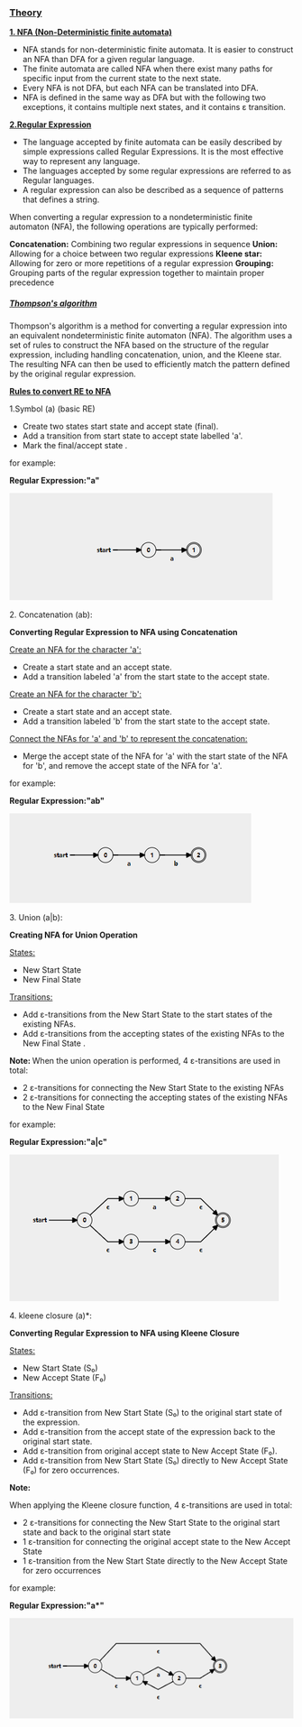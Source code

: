<u><h3>Theory</h3></u>
<u><p><b> 1. NFA (Non-Deterministic finite automata)</b></p></u>
 - NFA stands for non-deterministic finite automata. It is easier to construct an NFA than DFA for a given regular language.
 - The finite automata are called NFA when there exist many paths for specific input from the current state to the next state.
 - Every NFA is not DFA, but each NFA can be translated into DFA.
 - NFA is defined in the same way as DFA but with the following two exceptions, it contains multiple next states, and it contains ε transition.

<u><p><b>2.Regular Expression</b><p></u>

  - The language accepted by finite automata can be easily described by simple expressions called Regular Expressions. It is the most effective way to represent any language.
 - The languages accepted by some regular expressions are referred to as Regular languages.
 - A regular expression can also be described as a sequence of patterns that defines a string.

  
 When converting a regular expression to a nondeterministic finite automaton (NFA), the following operations are typically performed:

<b>Concatenation:</b> Combining two regular expressions in sequence
<b>Union:</b> Allowing for a choice between two regular expressions
<b>Kleene star:</b> Allowing for zero or more repetitions of a regular expression
<b>Grouping:</b> Grouping parts of the regular expression together to maintain proper precedence


<u><h5>Thompson's algorithm</h5></u>
<p>Thompson's algorithm is a method for converting a regular expression into an equivalent nondeterministic finite automaton (NFA). The algorithm uses a set of rules to construct the NFA based on the structure of the regular expression, including handling concatenation, union, and the Kleene star. The resulting NFA can then be used to efficiently match the pattern defined by the original regular expression.</p>

<u><b>Rules to convert RE to NFA</b></u>

<p>1.Symbol (a) (basic RE)</p>

 - Create  two states start state  and accept state (final).
 - Add a transition from start state to accept state  labelled 'a'.
 - Mark the final/accept state . 
 <p>for example:</p> 
 <b><P>Regular Expression:"a"</P></b>
<div><img src="./images/example1.png" alt="example1"><div>

<p>2. Concatenation (ab):</p>
<b>Converting Regular Expression to NFA using Concatenation </b>

  <u>Create an NFA for the character 'a':</u>

 - Create a start state and an accept state.
 - Add a transition labeled 'a' from the start state to the accept state.

 <u>Create an NFA for the character 'b':</u>
 - Create a start state and an accept state.
 - Add a transition labeled 'b' from the start state to the accept state.

<u>Connect the NFAs for 'a' and 'b' to represent the concatenation:</u>

 - Merge the accept state of the NFA for 'a' with the start state of the NFA for 'b', and remove the accept state of the NFA for 'a'.

<p>for example: </p>
<b><P>Regular Expression:"ab"</P></b>
<div><img src="./images/example2.png" alt="example1"><div>
<p>3. Union (a|b):</p>
<b>Creating NFA for Union Operation</b>

<u>States:</u>

 - New Start State
 - New Final State 

<u>Transitions:</u>

 - Add ε-transitions from the New Start State to the start states of the existing NFAs.
 - Add ε-transitions from the accepting states  of the existing NFAs to the New Final State .


<b>Note: </b>
When the union operation is performed, 4 ε-transitions are used in total:
 - 2 ε-transitions for connecting the New Start State to the existing NFAs
 - 2 ε-transitions for connecting the accepting states of the existing NFAs to the New Final State
<p>for example: </p>
<b><P>Regular Expression:"a|c"</P></b>
<div><img src="./images/example3.png" alt="example1"><div>
<p>4. kleene closure (a)*:</p>
<b>Converting Regular Expression to NFA using Kleene Closure</b>

<p><u>States:</u><p>

 - New Start State (S₀)
 - New Accept State (F₀)
<p><u>Transitions:</u><p>

 - Add ε-transition from New Start State (S₀) to the original start state of the expression.
 - Add ε-transition from the accept state of the expression back to the original start state.
 - Add ε-transition from original accept state to New Accept State (F₀).
 - Add ε-transition from New Start State (S₀) directly to New Accept State (F₀) for zero occurrences. 
 <p><b>Note:</b></p>
 When applying the Kleene closure function, 4 ε-transitions are used in total:

 - 2 ε-transitions for connecting the New Start State to the original start state and back to the original start state
 - 1 ε-transition for connecting the original accept state to the New Accept State
 - 1 ε-transition from the New Start State directly to the New Accept State for zero occurrences
 <p>for example: </p>
<b><P>Regular Expression:"a*"</P></b>
<div><img src="./images/example4.png" alt="example1"><div>
